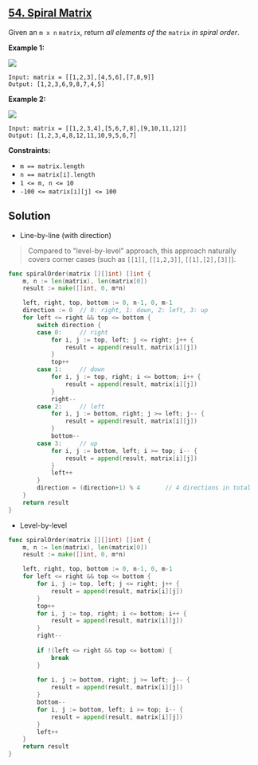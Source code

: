 ## [54. Spiral Matrix](https://leetcode.com/problems/spiral-matrix/)


Given an `m x n` `matrix`, return _all elements of the_ `matrix` _in spiral order_.

**Example 1:**

![](https://assets.leetcode.com/uploads/2020/11/13/spiral1.jpg)

```
Input: matrix = [[1,2,3],[4,5,6],[7,8,9]]
Output: [1,2,3,6,9,8,7,4,5]
```

**Example 2:**

![](https://assets.leetcode.com/uploads/2020/11/13/spiral.jpg)

```
Input: matrix = [[1,2,3,4],[5,6,7,8],[9,10,11,12]]
Output: [1,2,3,4,8,12,11,10,9,5,6,7]
```

**Constraints:**

*   `m == matrix.length`
*   `n == matrix[i].length`
*   `1 <= m, n <= 10`
*   `-100 <= matrix[i][j] <= 100`



## Solution

- Line-by-line (with direction)

> Compared to "level-by-level" approach, this approach naturally covers corner cases (such as `[[1]]`, `[[1,2,3]]`, `[[1],[2],[3]]`).

```go
func spiralOrder(matrix [][]int) []int {
    m, n := len(matrix), len(matrix[0])
    result := make([]int, 0, m*n)

    left, right, top, bottom := 0, n-1, 0, m-1
    direction := 0  // 0: right, 1: down, 2: left, 3: up
    for left <= right && top <= bottom {
        switch direction {
        case 0:     // right
            for i, j := top, left; j <= right; j++ {
                result = append(result, matrix[i][j])
            }
            top++
        case 1:     // down
            for i, j := top, right; i <= bottom; i++ {
                result = append(result, matrix[i][j])
            }
            right--
        case 2:     // left
            for i, j := bottom, right; j >= left; j-- {
                result = append(result, matrix[i][j])
            }
            bottom--
        case 3:     // up
            for i, j := bottom, left; i >= top; i-- {
                result = append(result, matrix[i][j])
            }
            left++
        }
        direction = (direction+1) % 4       // 4 directions in total
    }
    return result
}
```



- Level-by-level

```go
func spiralOrder(matrix [][]int) []int {
	m, n := len(matrix), len(matrix[0])
	result := make([]int, 0, m*n)

	left, right, top, bottom := 0, n-1, 0, m-1
	for left <= right && top <= bottom {
		for i, j := top, left; j <= right; j++ {
			result = append(result, matrix[i][j])
		}
		top++
		for i, j := top, right; i <= bottom; i++ {
			result = append(result, matrix[i][j])
		}
		right--
        
        if !(left <= right && top <= bottom) {
			break
		}
        
		for i, j := bottom, right; j >= left; j-- {
			result = append(result, matrix[i][j])
		}
		bottom--
		for i, j := bottom, left; i >= top; i-- {
			result = append(result, matrix[i][j])
		}
		left++
	}
	return result
}
```

